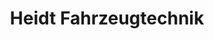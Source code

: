 ---
title: "Heidt Fahrzeugtechnik"
url: /bad-rappenau/heidt-fahrzeugtechnik/
shop: Autowerkstatt
---